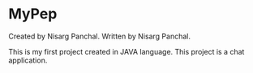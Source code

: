 # MyPep

Created by Nisarg Panchal.
Written by Nisarg Panchal.

This is my first project created in JAVA language. This project is a chat application.
